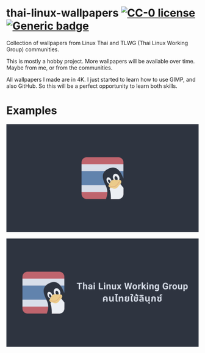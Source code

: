 # thai-linux-wallpapers [![CC-0 license](https://img.shields.io/badge/License-CC--0-blue.svg)](https://creativecommons.org/licenses/by-nd/4.0) [![Generic badge](https://img.shields.io/badge/USES-GIMP-green.svg)](https://shields.io/)

Collection of wallpapers from Linux Thai and TLWG (Thai Linux Working Group) communities.

This is mostly a hobby project. More wallpapers will be available over time. Maybe from me, or from the communities.

All wallpapers I made are in 4K. I just started to learn how to use GIMP, and also GitHub. So this will be a perfect opportunity to learn both skills.

# Examples

![linux-tux-thai](https://github.com/nerometa/thai-linux-wallpapers/blob/main/wallpapers/linux-tux-thai.png?raw=true)

![tlwg-nord](https://github.com/nerometa/thai-linux-wallpapers/blob/main/wallpapers/tlwg-nord.png?raw=true)
